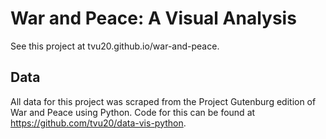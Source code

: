 # War and Peace: A Visual Analysis

See this project at tvu20.github.io/war-and-peace.

## Data

All data for this project was scraped from the Project Gutenburg edition of War and Peace using Python. Code for this can be found at https://github.com/tvu20/data-vis-python.

